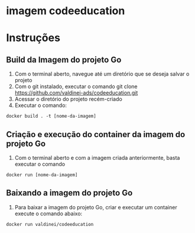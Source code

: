 imagem codeeducation
=====================

# Instruções

## Build da Imagem do projeto Go

01. Com o terminal aberto, navegue até um diretório que se deseja salvar o projeto
02. Com o git instalado, executar o comando git clone https://github.com/valdinei-ads/codeeducation.git 
03. Acessar o diretório do projeto recém-criado
04. Executar o comando:
```
docker build . -t [nome-da-imagem]
```

## Criação e execução do container da imagem do projeto Go

01. Com o terminal aberto e com a imagem criada anteriormente, basta executar o comando
```
docker run [nome-da-imagem]
```

## Baixando a imagem do projeto Go

01. Para baixar a imagem do projeto Go, criar e executar um container execute o comando abaixo:
```
docker run valdinei/codeeducation
```